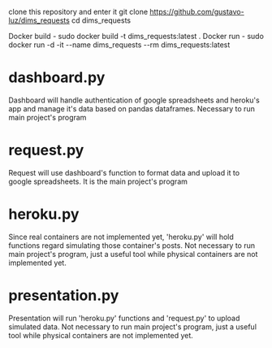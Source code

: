 

clone this repository and enter it
git clone https://github.com/gustavo-luz/dims_requests
cd dims_requests

Docker build - sudo docker build -t dims_requests:latest .
Docker run - sudo docker run -d -it --name dims_requests --rm dims_requests:latest

# dashboard.py
Dashboard will handle authentication of google spreadsheets and heroku's app and manage it's data based on pandas dataframes.
Necessary to run main project's program

# request.py
Request will use dashboard's function to format data and upload it to google spreadsheets.
It is the main project's program

# heroku.py
Since real containers are not implemented yet, 'heroku.py' will hold functions regard simulating those container's posts.
Not necessary to run main project's program, just a useful tool while physical containers are not implemented yet.


# presentation.py
Presentation will run 'heroku.py' functions and 'request.py' to upload simulated data.
Not necessary to run main project's program, just a useful tool while physical containers are not implemented yet.
